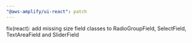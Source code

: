```yaml
---
"@aws-amplify/ui-react": patch
---
```


fix(react): add missing size field classes to RadioGroupField, SelectField, TextAreaField and SliderField
